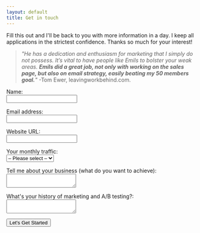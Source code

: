 ```yaml
---
layout: default
title: Get in touch
---
```


Fill this out and I'll be back to you with more information in a day. I keep all applications in the strictest confidence. Thanks so much for your interest!

> *"He has a dedication and enthusiasm for marketing that I simply do not possess. It’s vital to have people like Emils to bolster your weak areas. **Emils did a great job, not only with working on the sales page, but also on email strategy, easily beating my 50 members goal.**"*
> -Tom Ewer, leavingworkbehind.com.


<form action="http://formspree.io/emils.veveris@gmail.com" method="POST" id="my-form">
<p>Name:
<br><input name="first_name" type="text" required></p>

<p>Email address:
<br><input name="email" type="email" required></p>

<p>Website URL:
<br><input name="url" type="text" required></p>

<p>Your monthly traffic:
<br><select name="visitors_per_month" required>
<option value="">&ndash; Please select &ndash;</option>
<option value="Under 5k">Under 5k</option>
<option value="5k - 50k">5k - 50k</option>
<option value="50k - 100k">50k - 100k</option>
<option value="100k +">100k +</option>
</select>
</p>

<p>Tell me about your business (what do you want to achieve):
<br><textarea name="goal" required></textarea></p>

<p>What's your history of marketing and A/B testing?:
<br><textarea name="goal" required></textarea></p>

<p><button type="submit" class="button button-primary">Let's Get Started</button></p>

<input name="_next" type="hidden" value="http://www.emilsw.com/thanks">
<input name="_subject" type="hidden" value="EW Application">
</form>







